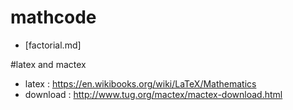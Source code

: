 # mathcode
- [factorial.md]

#latex and mactex
- latex : https://en.wikibooks.org/wiki/LaTeX/Mathematics
- download : http://www.tug.org/mactex/mactex-download.html
